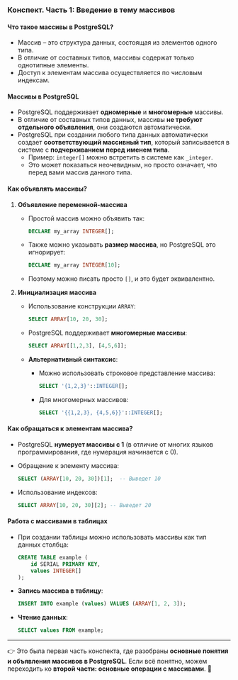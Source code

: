 ### **Конспект. Часть 1: Введение в тему массивов**

#### **Что такое массивы в PostgreSQL?**

- Массив – это структура данных, состоящая из элементов одного типа.
- В отличие от составных типов, массивы содержат только однотипные элементы.
- Доступ к элементам массива осуществляется по числовым индексам.

#### **Массивы в PostgreSQL**

- PostgreSQL поддерживает **одномерные** и **многомерные** массивы.
- В отличие от составных типов данных, массивы **не требуют отдельного объявления**, они создаются автоматически.
- PostgreSQL при создании любого типа данных автоматически создает **соответствующий массивный тип**, который записывается в системе с **подчеркиванием перед именем типа**.
    - Пример: `integer[]` можно встретить в системе как `_integer`.
    - Это может показаться неочевидным, но просто означает, что перед вами массив данного типа.

#### **Как объявлять массивы?**

1. **Объявление переменной-массива**
    
    - Простой массив можно объявить так:
        
        ```sql
        DECLARE my_array INTEGER[];
        ```
        
    - Также можно указывать **размер массива**, но PostgreSQL это игнорирует:
        
        ```sql
        DECLARE my_array INTEGER[10];
        ```
        
    - Поэтому можно писать просто `[]`, и это будет эквивалентно.
2. **Инициализация массива**
    
    - Использование конструкции `ARRAY`:
        
        ```sql
        SELECT ARRAY[10, 20, 30];
        ```
        
    - PostgreSQL поддерживает **многомерные массивы**:
        
        ```sql
        SELECT ARRAY[[1,2,3], [4,5,6]];
        ```
        
    - **Альтернативный синтаксис**:
        - Можно использовать строковое представление массива:
            
            ```sql
            SELECT '{1,2,3}'::INTEGER[];
            ```
            
        - Для многомерных массивов:
            
            ```sql
            SELECT '{{1,2,3}, {4,5,6}}'::INTEGER[];
            ```
            

#### **Как обращаться к элементам массива?**

- PostgreSQL **нумерует массивы с 1** (в отличие от многих языков программирования, где нумерация начинается с 0).
- Обращение к элементу массива:
    
    ```sql
    SELECT (ARRAY[10, 20, 30])[1];  -- Выведет 10
    ```
    
- Использование индексов:
    
    ```sql
    SELECT ARRAY[10, 20, 30][2]; -- Выведет 20
    ```
    

#### **Работа с массивами в таблицах**

- При создании таблицы можно использовать массивы как тип данных столбца:
    
    ```sql
    CREATE TABLE example (
        id SERIAL PRIMARY KEY,
        values INTEGER[]
    );
    ```
    
- **Запись массива в таблицу**:
    
    ```sql
    INSERT INTO example (values) VALUES (ARRAY[1, 2, 3]);
    ```
    
- **Чтение данных**:
    
    ```sql
    SELECT values FROM example;
    ```
    

---

👉 Это была первая часть конспекта, где разобраны **основные понятия и объявления массивов в PostgreSQL**. Если всё понятно, можем переходить ко **второй части: основные операции с массивами**. 🚀